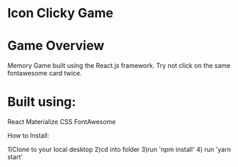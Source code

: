 # Icon Clicky Game
# Game Overview
Memory Game built using the React.js framework.
Try not click on the same fontawesome card twice.

# Built using:
 React
 Materialize CSS
 FontAwesome

How to Install:

1)Clone to your local desktop
2)cd into folder
3)run 'npm install'
4) run 'yarn start'
